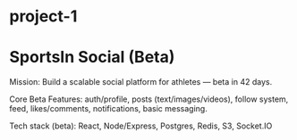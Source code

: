 # project-1

# SportsIn Social (Beta)
Mission: Build a scalable social platform for athletes — beta in 42 days.

Core Beta Features: auth/profile, posts (text/images/videos), follow system, feed, likes/comments, notifications, basic messaging.

Tech stack (beta): React, Node/Express, Postgres, Redis, S3, Socket.IO
